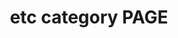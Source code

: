 ---
title: "etc category PAGE"
permalink: /categories/etc/
layout: category
author_profile: true
taxonomy: etc
---